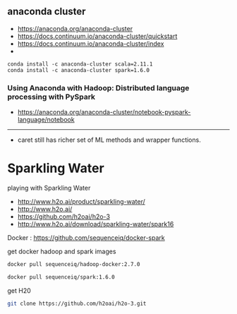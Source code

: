 

## anaconda cluster
- https://anaconda.org/anaconda-cluster  
- https://docs.continuum.io/anaconda-cluster/quickstart
- https://docs.continuum.io/anaconda-cluster/index
- 
```
conda install -c anaconda-cluster scala=2.11.1  
conda install -c anaconda-cluster spark=1.6.0  
```

### Using Anaconda with Hadoop: Distributed language processing with PySpark

- https://anaconda.org/anaconda-cluster/notebook-pyspark-language/notebook

***********

- caret still has richer set of ML methods and wrapper functions.  

# Sparkling Water
playing with Sparkling Water

- http://www.h2o.ai/product/sparkling-water/  
- http://www.h2o.ai/  
- https://github.com/h2oai/h2o-3  
- http://www.h2o.ai/download/sparkling-water/spark16

Docker : https://github.com/sequenceiq/docker-spark  

get docker hadoop and spark images 

```bash
docker pull sequenceiq/hadoop-docker:2.7.0

docker pull sequenceiq/spark:1.6.0
```

get H20

```bash
git clone https://github.com/h2oai/h2o-3.git
```
